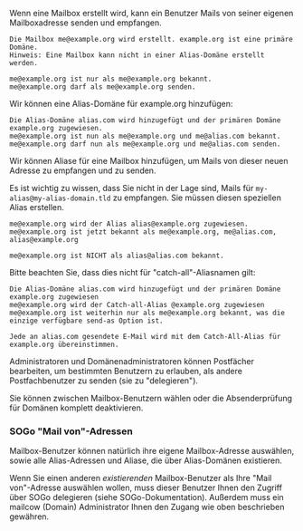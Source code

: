 Wenn eine Mailbox erstellt wird, kann ein Benutzer Mails von seiner eigenen Mailboxadresse senden und empfangen.

    Die Mailbox me@example.org wird erstellt. example.org ist eine primäre Domäne.
    Hinweis: Eine Mailbox kann nicht in einer Alias-Domäne erstellt werden.

    me@example.org ist nur als me@example.org bekannt.
    me@example.org darf als me@example.org senden.

Wir können eine Alias-Domäne für example.org hinzufügen:

    Die Alias-Domäne alias.com wird hinzugefügt und der primären Domäne example.org zugewiesen.
    me@example.org ist nun als me@example.org und me@alias.com bekannt.
    me@example.org darf nun als me@example.org und me@alias.com senden.

Wir können Aliase für eine Mailbox hinzufügen, um Mails von dieser neuen Adresse zu empfangen und zu senden.

Es ist wichtig zu wissen, dass Sie nicht in der Lage sind, Mails für `my-alias@my-alias-domain.tld` zu empfangen. Sie müssen diesen speziellen Alias erstellen.

    me@example.org wird der Alias alias@example.org zugewiesen.
    me@example.org ist jetzt bekannt als me@example.org, me@alias.com, alias@example.org

    me@example.org ist NICHT als alias@alias.com bekannt.

Bitte beachten Sie, dass dies nicht für "catch-all"-Aliasnamen gilt:

    Die Alias-Domäne alias.com wird hinzugefügt und der primären Domäne example.org zugewiesen
    me@example.org wird der Catch-all-Alias @example.org zugewiesen
    me@example.org ist weiterhin nur als me@example.org bekannt, was die einzige verfügbare send-as Option ist.
    
    Jede an alias.com gesendete E-Mail wird mit dem Catch-All-Alias für example.org übereinstimmen.

Administratoren und Domänenadministratoren können Postfächer bearbeiten, um bestimmten Benutzern zu erlauben, als andere Postfachbenutzer zu senden (sie zu "delegieren").

Sie können zwischen Mailbox-Benutzern wählen oder die Absenderprüfung für Domänen komplett deaktivieren.

### SOGo "Mail von"-Adressen

Mailbox-Benutzer können natürlich ihre eigene Mailbox-Adresse auswählen, sowie alle Alias-Adressen und Aliase, die über Alias-Domänen existieren.

Wenn Sie einen anderen _existierenden_ Mailbox-Benutzer als Ihre "Mail von"-Adresse auswählen wollen, muss dieser Benutzer Ihnen den Zugriff über SOGo delegieren (siehe SOGo-Dokumentation). Außerdem muss ein mailcow (Domain) Administrator
Ihnen den Zugang wie oben beschrieben gewähren.